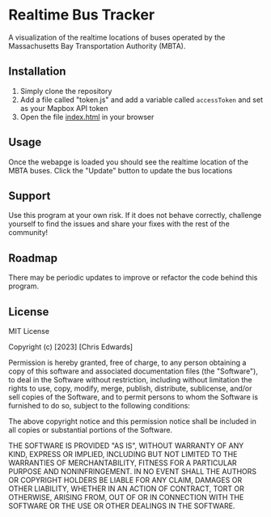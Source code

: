 # Realtime Bus Tracker

A visualization of the realtime locations of buses operated by the Massachusetts Bay Transportation Authority (MBTA).

## Installation

1. Simply clone the repository
2. Add a file called "token.js" and add a variable called `accessToken` and set as your Mapbox API token
3. Open the file [index.html](index.html) in your browser

## Usage

Once the webapge is loaded you should see the realtime location of the MBTA buses. Click the "Update" button to update the bus locations

## Support

Use this program at your own risk. If it does not behave correctly, challenge yourself to find the issues and share your fixes with the rest of the community!

## Roadmap

There may be periodic updates to improve or refactor the code behind this program.

## License

MIT License

Copyright (c) [2023] [Chris Edwards]

Permission is hereby granted, free of charge, to any person obtaining a copy
of this software and associated documentation files (the "Software"), to deal
in the Software without restriction, including without limitation the rights
to use, copy, modify, merge, publish, distribute, sublicense, and/or sell
copies of the Software, and to permit persons to whom the Software is
furnished to do so, subject to the following conditions:

The above copyright notice and this permission notice shall be included in all
copies or substantial portions of the Software.

THE SOFTWARE IS PROVIDED "AS IS", WITHOUT WARRANTY OF ANY KIND, EXPRESS OR
IMPLIED, INCLUDING BUT NOT LIMITED TO THE WARRANTIES OF MERCHANTABILITY,
FITNESS FOR A PARTICULAR PURPOSE AND NONINFRINGEMENT. IN NO EVENT SHALL THE
AUTHORS OR COPYRIGHT HOLDERS BE LIABLE FOR ANY CLAIM, DAMAGES OR OTHER
LIABILITY, WHETHER IN AN ACTION OF CONTRACT, TORT OR OTHERWISE, ARISING FROM,
OUT OF OR IN CONNECTION WITH THE SOFTWARE OR THE USE OR OTHER DEALINGS IN THE
SOFTWARE.
